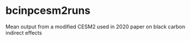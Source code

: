 # bcinpcesm2runs
Mean output from a modified CESM2 used in 2020 paper on black carbon indirect effects
